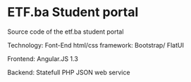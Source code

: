 # ETF.ba Student portal
Source code of the etf.ba student portal

Technology:
  Font-End html/css framework: Bootstrap/ FlatUI
  
  Frontend: Angular.JS 1.3
  
  Backend: Statefull PHP JSON web service

